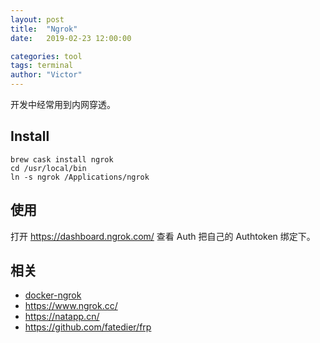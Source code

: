 ```yaml
---
layout: post
title:  "Ngrok"
date:   2019-02-23 12:00:00

categories: tool
tags: terminal
author: "Victor"
---
```


开发中经常用到内网穿透。

## Install

```
brew cask install ngrok
cd /usr/local/bin
ln -s ngrok /Applications/ngrok
```

## 使用

打开 https://dashboard.ngrok.com/ 查看 Auth 把自己的 Authtoken 绑定下。

## 相关

* [docker-ngrok](https://github.com/wernight/docker-ngrok)
* https://www.ngrok.cc/
* https://natapp.cn/
* https://github.com/fatedier/frp
